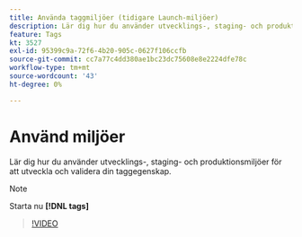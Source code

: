 ```yaml
---
title: Använda taggmiljöer (tidigare Launch-miljöer)
description: Lär dig hur du använder utvecklings-, staging- och produktionsmiljöer för att utveckla och validera din taggegenskap.
feature: Tags
kt: 3527
exl-id: 95399c9a-72f6-4b20-905c-0627f106ccfb
source-git-commit: cc7a77c4dd380ae1bc23dc75608e8e2224dfe78c
workflow-type: tm+mt
source-wordcount: '43'
ht-degree: 0%

---
```


# Använd miljöer

Lär dig hur du använder utvecklings-, staging- och produktionsmiljöer för att utveckla och validera din taggegenskap.

>[!NOTE]
>
> Starta nu **[!DNL tags]**

>[!VIDEO](https://video.tv.adobe.com/v/28729/?quality=12&learn=on)
